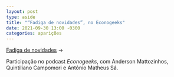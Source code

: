 ```yaml
---
layout: post
type: aside
title: "“Fadiga de novidades”, no Econogeeks"
date: 2021-09-30 13:00 -0300
categories: aparições
---
```

[Fadiga de novidades](https://geekonomics.com.br/2021/09/fadiga-de-novidades-com-rodrigo-ghedin/) &rarr; 

Participação no podcast _Econogeeks_, com Anderson Mattozinhos, Quintiliano Campomori e Antônio Matheus Sá.